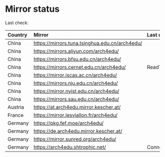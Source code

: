 <script src="./time.js"></script>
# Mirror status
Last check: <script type="text/javascript">localize(1759702856.5587156);</script>

|Country|Mirror|Last update|
|:------|:-----|:----------|
|China|https://mirrors.tuna.tsinghua.edu.cn/arch4edu/|<script type="text/javascript">localize(1759689664);</script>|
|China|https://mirrors.aliyun.com/arch4edu/|<script type="text/javascript">localize(1759689664);</script>|
|China|https://mirrors.bfsu.edu.cn/arch4edu/|<script type="text/javascript">localize(1759689664);</script>|
|China|https://mirrors.cernet.edu.cn/arch4edu/|ReadTimeout|
|China|https://mirror.iscas.ac.cn/arch4edu/|<script type="text/javascript">localize(1759689664);</script>|
|China|https://mirrors.nju.edu.cn/arch4edu/|<script type="text/javascript">localize(1759603028);</script>|
|China|https://mirror.nyist.edu.cn/arch4edu/|<script type="text/javascript">localize(1759603028);</script>|
|China|https://mirrors.sau.edu.cn/arch4edu/|<script type="text/javascript">localize(1756795646);</script>|
|Austria|https://at.arch4edu.mirror.kescher.at/|<script type="text/javascript">localize(1759689664);</script>|
|France|https://mirror.lesviallon.fr/arch4edu/|<script type="text/javascript">localize(1756709288);</script>|
|Germany|https://pkg.fef.moe/arch4edu/|<script type="text/javascript">localize(1759689664);</script>|
|Germany|https://de.arch4edu.mirror.kescher.at/|<script type="text/javascript">localize(1759689664);</script>|
|Germany|https://mirror.sunred.org/arch4edu/|<script type="text/javascript">localize(1759689664);</script>|
|Germany|https://arch4edu.shtrophic.net/|ConnectionError|

<script src="./tablefilter/tablefilter.js"></script>
<script src="./table.js"></script>